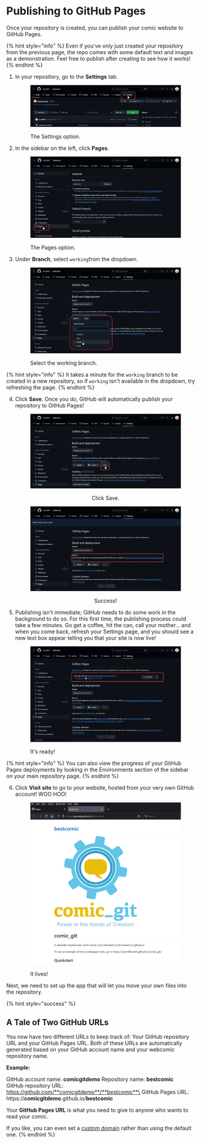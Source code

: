 # Publishing to GitHub Pages

Once your repository is created, you can publish your comic website to GitHub Pages.

{% hint style="info" %}
Even if you've only just created your repository from the previous page, the repo comes with some default text and images as a demonstration. Feel free to publish after creating to see how it works!
{% endhint %}

1.  In your repository, go to the **Settings** tab.&#x20;

    <figure><img src="../.gitbook/assets/publish01_go_to_settings.jpg" alt="An image of the GitHub repository site, with a red box around the Settings option."><figcaption><p>The Settings option.</p></figcaption></figure>
2.  In the sidebar on the left, click **Pages**.&#x20;

    <figure><img src="../.gitbook/assets/publish02_go_to_pages.jpg" alt="An image of the GitHub repository Settings page, with a red box around the Pages option."><figcaption><p>The Pages option.</p></figcaption></figure>
3.  Under **Branch**, select `working`from the dropdown.&#x20;

    <figure><img src="../.gitbook/assets/publish03_select_branch.png" alt="An image of the GitHub Pages page, with a red box around the Branch setting."><figcaption><p>Select the working branch.</p></figcaption></figure>

{% hint style="info" %}
It takes a minute for the `working` branch to be created in a new repository, so if `working` isn't available in the dropdown, try refreshing the page.
{% endhint %}

4.  Click **Save**. Once you do, GitHub will automatically publish your repository to GitHub Pages!&#x20;

    <div align="center" data-full-width="false"><figure><img src="../.gitbook/assets/publish04_save_branch.png" alt="An image of the GitHub Pages page, with a red box around the Save button."><figcaption><p>Click Save.</p></figcaption></figure> <figure><img src="../.gitbook/assets/publish05_page_success.png" alt="An image of the GitHub Pages page, with a red box around the text &#x22;Your GitHub Pages site is currently being built from the working branch.&#x22;."><figcaption><p>Success!</p></figcaption></figure></div>
5.  Publishing isn't immediate; GitHub needs to do some work in the background to do so. For this first time, the publishing process could take a few minutes. Go get a coffee, hit the can, call your mother... and when you come back, refresh your Settings page, and you should see a new text box appear telling you that your site is now live!&#x20;

    <figure><img src="../.gitbook/assets/publish06_page_built.png" alt="An image of the GitHub Pages page, with a red box around the text &#x22;Your site is live&#x22; and the Visit Site button."><figcaption><p>It's ready!</p></figcaption></figure>

{% hint style="info" %}
You can also view the progress of your GitHub Pages deployments by looking in the Environments section of the sidebar on your main repository page.
{% endhint %}

6.  Click **Visit site** to go to your website, hosted from your very own GitHub account! WOO HOO!&#x20;

    <figure><img src="../.gitbook/assets/publish07_page_demo.jpg" alt="The live GitHub Pages site, using the default text and image."><figcaption><p>It lives!</p></figcaption></figure>

Next, we need to set up the app that will let you move your own files into the repository.

{% hint style="success" %}
## **A Tale of Two GitHub URLs**

You now have two different URLs to keep track of: Your GitHub repository URL and your GitHub Pages URL. Both of these URLs are automatically generated based on your GitHub account name and your webcomic repository name.

**Example:**

GitHub account name: **comicgitdemo** Repository name: **bestcomic**\
GitHub repository URL: https://github.com/**comicgitdemo**/**bestcomic**\
GitHub Pages URL: https://**comicgitdemo**.github.io/**bestcomic**

Your **GitHub Pages URL** is what you need to give to anyone who wants to read your comic.

If you like, you can even set a [custom domain](../additional-information/advanced-tips.md#moving-to-a-custom-domain) rather than using the default one.
{% endhint %}
